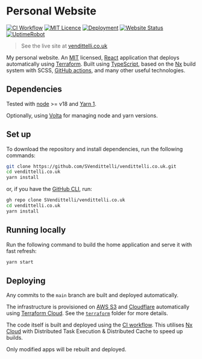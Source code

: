 # Personal Website

[![CI Workflow](https://github.com/SVendittelli/vendittelli.co.uk/actions/workflows/ci.yml/badge.svg)](https://github.com/SVendittelli/vendittelli.co.uk/actions/workflows/ci.yml)
[![MIT Licence](https://img.shields.io/github/license/SVendittelli/vendittelli.co.uk)](https://github.com/SVendittelli/vendittelli.co.uk/blob/main/LICENSE)
[![Deployment](https://img.shields.io/github/deployments/SVendittelli/vendittelli.co.uk/production?label=deploy)](https://github.com/SVendittelli/vendittelli.co.uk/deployments/activity_log?environment=production)
[![Website Status](https://img.shields.io/website?url=https%3A%2F%2Fvendittelli.co.uk)](https://vendittelli.co.uk/)
[![UptimeRobot](https://img.shields.io/uptimerobot/ratio/m793028518-cb286cb8b65c7c745debebe1)](https://stats.uptimerobot.com/80zk0uXpKG)

> See the live site at [vendittelli.co.uk](https://vendittelli.co.uk/)

My personal website. An [MIT](https://github.com/SVendittelli/vendittelli.co.uk/blob/main/LICENSE) licensed, [React](https://reactjs.org/) application that deploys automatically using [Terraform](https://www.terraform.io/). Built using [TypeScript](https://www.typescriptlang.org/), based on the [Nx](https://nx.dev/) build system with SCSS, [GitHub actions](https://github.com/features/actions), and many other useful technologies.

## Dependencies

Tested with [node](https://nodejs.org/) >= v18 and [Yarn 1](https://classic.yarnpkg.com/).

Optionally, using [Volta](https://volta.sh/) for managing node and yarn versions.

## Set up

To download the repository and install dependencies, run the following commands:

```bash
git clone https://github.com/SVendittelli/vendittelli.co.uk.git
cd vendittelli.co.uk
yarn install
```

or, if you have the [GitHub CLI](https://cli.github.com/), run:

```bash
gh repo clone SVendittelli/vendittelli.co.uk
cd vendittelli.co.uk
yarn install
```

## Running locally

Run the following command to build the home application and serve it with fast refresh:

```bash
yarn start
```

## Deploying

Any commits to the `main` branch are built and deployed automatically.

The infrastructure is provisioned on [AWS S3](https://aws.amazon.com/s3/) and [Cloudflare](https://www.cloudflare.com/) automatically using [Terraform Cloud](https://app.terraform.io/). See the [`terraform`](./terraform/) folder for more details.

The code itself is built and deployed using the [CI workflow](./.github/workflows/ci.yml). This utilises [Nx Cloud](https://cloud.nx.app/) with Distributed Task Execution & Distributed Cache to speed up builds.

Only modified apps will be rebuilt and deployed.
